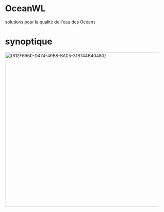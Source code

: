 # OceanWL
solutions pour la qualité de l'eau des Océans
# synoptique 
<img width="508" alt="{612F6960-D474-49B8-BA05-31B744B40480}" src="https://github.com/user-attachments/assets/50d96fd1-d25f-471e-8c7b-04c24d353bb9" />
